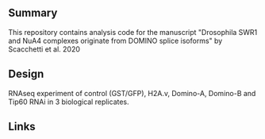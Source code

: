 ## Summary

This repository contains analysis code for the manuscript "Drosophila SWR1 and NuA4 complexes originate from DOMINO splice isoforms" by Scacchetti et al. 2020

## Design
RNAseq experiment of control (GST/GFP), H2A.v, Domino-A, Domino-B and Tip60 RNAi in 3 biological replicates.

## Links
